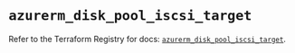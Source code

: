 # `azurerm_disk_pool_iscsi_target`

Refer to the Terraform Registry for docs: [`azurerm_disk_pool_iscsi_target`](https://registry.terraform.io/providers/hashicorp/azurerm/3.105.0/docs/resources/disk_pool_iscsi_target).
